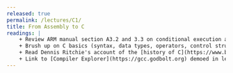 ```yaml
---
released: true
permalink: /lectures/C1/
title: From Assembly to C
readings: |
    + Review ARM manual section A3.2 and 3.3 on conditional execution and branch instructions
    + Brush up on C basics (syntax, data types, operators, control structures, function calls) via your favorite C reference; sections 1-2 of Nick Parlante's [EssentialC](http://cslibrary.stanford.edu/101/EssentialC.pdf); or chapters 1, 2, and 3 of K&R. Skip content on I/O and standard libraries (we are bare metal!)
    + Read Dennis Ritchie's account of the [history of C](https://www.bell-labs.com/usr/dmr/www/chist.html).
    + Link to [Compiler Explorer](https://gcc.godbolt.org) demoed in lecture
---
```


